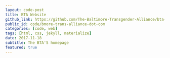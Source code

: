 ```yaml
---
layout: code-post
title: BTA Website
github_link: https://github.com/The-Baltimore-Transgender-Alliance/bta-site
public_id: code/bmore-trans-alliance-dot-com
categories: [code, web]
tags: [html, css, jekyll, materialize]
date: 2017-11-18
subtitle: The BTA'S homepage
featured: true
---
```

